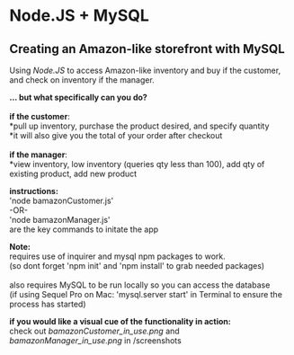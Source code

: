 # Node.JS + MySQL
## Creating an Amazon-like storefront with MySQL
Using *Node.JS* to access Amazon-like inventory and buy if the customer, and check on inventory if the manager. 

**... but what specifically can you do?**<br><br>
**if the customer**:<br>
*pull up inventory, purchase the product desired, and specify quantity<br>
*it will also give you the total of your order after checkout<br><br>
**if the manager**:<br>
*view inventory, low inventory (queries qty less than 100), add qty of existing product, add new product

**instructions:**<br>
'node bamazonCustomer.js'<br>
-OR-<br>
'node bamazonManager.js'<br>
are the key commands to initate the app<br>

**Note:**<br> 
requires use of inquirer and mysql npm packages to work.<br>
(so dont forget 'npm init' and 'npm install' to grab needed packages)<br><br>
also requires MySQL to be run locally so you can access the database<br>
(if using Sequel Pro on Mac: 'mysql.server start' in Terminal to ensure the process has started)

**if you would like a visual cue of the functionality in action:**<br>
check out *bamazonCustomer_in_use.png* and *bamazonManager_in_use.png* in /screenshots<br>
